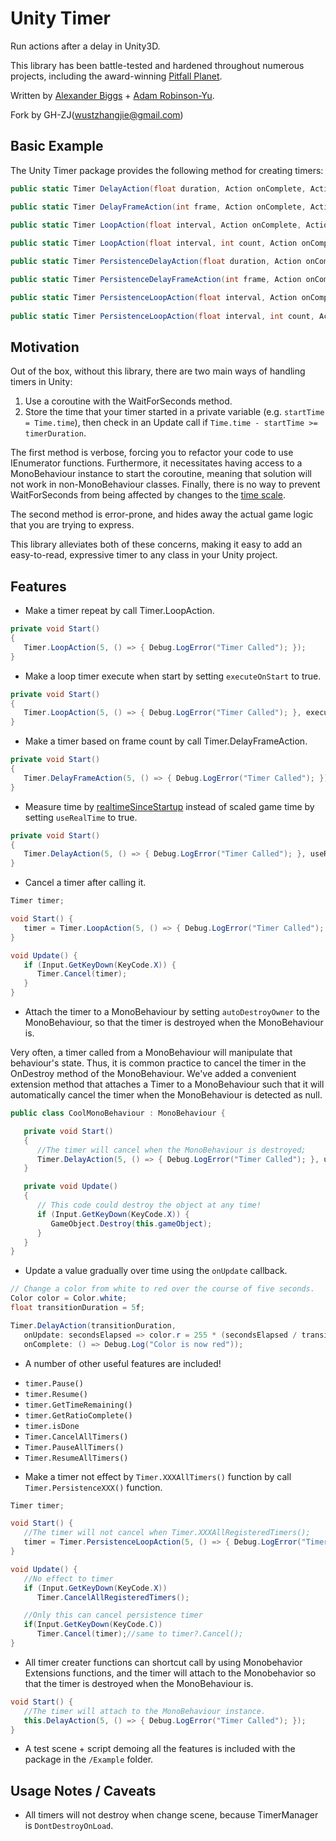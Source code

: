 # Unity Timer

Run actions after a delay in Unity3D.

This library has been battle-tested and hardened throughout numerous projects, including the award-winning [Pitfall Planet](http://pitfallplanet.com/).

Written by [Alexander Biggs](http://akbiggs.com) + [Adam Robinson-Yu](http://www.adamgryu.com/).

Fork by GH-ZJ(wustzhangjie@gmail.com)

## Basic Example

The Unity Timer package provides the following method for creating timers:
```c#
public static Timer DelayAction(float duration, Action onComplete, Action<float> onUpdate = null, bool useRealTime = false, MonoBehaviour autoDestroyOwner = null);

public static Timer DelayFrameAction(int frame, Action onComplete, Action<float> onUpdate = null, MonoBehaviour autoDestroyOwner = null);

public static Timer LoopAction(float interval, Action onComplete, Action<float> onUpdate = null,bool useRealTime = false, bool executeOnStart = false, MonoBehaviour autoDestroyOwner = null);
        
public static Timer LoopAction(float interval, int count, Action onComplete, Action<float> onUpdate = null, Action onFinished = null, bool useRealTime = false, bool executeOnStart = false, MonoBehaviour autoDestroyOwner = null);

public static Timer PersistenceDelayAction(float duration, Action onComplete, Action<float> onUpdate = null, bool useRealTime = false, MonoBehaviour autoDestroyOwner = null);

public static Timer PersistenceDelayFrameAction(int frame, Action onComplete, Action<float> onUpdate = null, MonoBehaviour autoDestroyOwner = null);

public static Timer PersistenceLoopAction(float interval, Action onComplete, Action<float> onUpdate = null,bool useRealTime = false, bool executeOnStart = false, MonoBehaviour autoDestroyOwner = null);
        
public static Timer PersistenceLoopAction(float interval, int count, Action onComplete, Action<float> onUpdate = null, Action onFinished = null, bool useRealTime = false, bool executeOnStart = false, MonoBehaviour autoDestroyOwner = null);
```
## Motivation

Out of the box, without this library, there are two main ways of handling timers in Unity:

1. Use a coroutine with the WaitForSeconds method.
2. Store the time that your timer started in a private variable (e.g. `startTime = Time.time`), then check in an Update call if `Time.time - startTime >= timerDuration`.

The first method is verbose, forcing you to refactor your code to use IEnumerator functions. Furthermore, it necessitates having access to a MonoBehaviour instance to start the coroutine, meaning that solution will not work in non-MonoBehaviour classes. Finally, there is no way to prevent WaitForSeconds from being affected by changes to the [time scale](http://docs.unity3d.com/ScriptReference/Time-timeScale.html).

The second method is error-prone, and hides away the actual game logic that you are trying to express.

This library alleviates both of these concerns, making it easy to add an easy-to-read, expressive timer to any class in your Unity project.

## Features

* Make a timer repeat by call Timer.LoopAction.
```c#
private void Start()
{
   Timer.LoopAction(5, () => { Debug.LogError("Timer Called"); });
}
```

* Make a loop timer execute when start by setting `executeOnStart` to true.
```c#
private void Start()
{
   Timer.LoopAction(5, () => { Debug.LogError("Timer Called"); }, executeOnStart: true);
}
```

* Make a timer based on frame count by call Timer.DelayFrameAction.
```c#
private void Start()
{
   Timer.DelayFrameAction(5, () => { Debug.LogError("Timer Called"); });
}
```

* Measure time by [realtimeSinceStartup](http://docs.unity3d.com/ScriptReference/Time-realtimeSinceStartup.html) instead of scaled game time by setting `useRealTime` to true.
```c#
private void Start()
{
   Timer.DelayAction(5, () => { Debug.LogError("Timer Called"); }, useRealTime: true);
}
```

* Cancel a timer after calling it.
```c#
Timer timer;

void Start() {
   timer = Timer.LoopAction(5, () => { Debug.LogError("Timer Called"); });
}

void Update() {
   if (Input.GetKeyDown(KeyCode.X)) {
      Timer.Cancel(timer);
   }
}
```

* Attach the timer to a MonoBehaviour by setting `autoDestroyOwner` to the MonoBehaviour, so that the timer is destroyed when the MonoBehaviour is.

Very often, a timer called from a MonoBehaviour will manipulate that behaviour's state. Thus, it is common practice to cancel the timer in the OnDestroy method of the MonoBehaviour. We've added a convenient extension method that attaches a Timer to a MonoBehaviour such that it will automatically cancel the timer when the MonoBehaviour is detected as null.
```c#
public class CoolMonoBehaviour : MonoBehaviour {

   private void Start()
   {
      //The timer will cancel when the MonoBehaviour is destroyed;
      Timer.DelayAction(5, () => { Debug.LogError("Timer Called"); }, useRealTime: true, autoDestroyOwner: this);
   }

   private void Update()
   {
      // This code could destroy the object at any time!
      if (Input.GetKeyDown(KeyCode.X)) {
         GameObject.Destroy(this.gameObject);
      }
   }
}
```

* Update a value gradually over time using the `onUpdate` callback.

```c#
// Change a color from white to red over the course of five seconds.
Color color = Color.white;
float transitionDuration = 5f;

Timer.DelayAction(transitionDuration,
   onUpdate: secondsElapsed => color.r = 255 * (secondsElapsed / transitionDuration),
   onComplete: () => Debug.Log("Color is now red"));
```

* A number of other useful features are included!

- `timer.Pause()`
- `timer.Resume()`
- `timer.GetTimeRemaining()`
- `timer.GetRatioComplete()`
- `timer.isDone`
- `Timer.CancelAllTimers()`
- `Timer.PauseAllTimers()`
- `Timer.ResumeAllTimers()`

* Make a timer not effect by `Timer.XXXAllTimers()` function by call `Timer.PersistenceXXX()` function.
```c#
Timer timer;

void Start() {
   //The timer will not cancel when Timer.XXXAllRegisteredTimers();
   timer = Timer.PersistenceLoopAction(5, () => { Debug.LogError("Timer Called"); });
}

void Update() {
   //No effect to timer
   if (Input.GetKeyDown(KeyCode.X))
      Timer.CancelAllRegisteredTimers();

   //Only this can cancel persistence timer
   if(Input.GetKeyDown(KeyCode.C))
      Timer.Cancel(timer);//same to timer?.Cancel();
}
```

* All timer creater functions can shortcut call by using Monobehavior Extensions functions, and the timer will attach to the Monobehavior so that the timer is destroyed when the MonoBehaviour is.
```c#
void Start() {
   //The timer will attach to the MonoBehaviour instance.
   this.DelayAction(5, () => { Debug.LogError("Timer Called"); });
}
```


* A test scene + script demoing all the features is included with the package in the `/Example` folder.

## Usage Notes / Caveats
* All timers will not destroy when change scene, because TimerManager is `DontDestroyOnLoad`.
